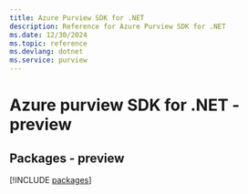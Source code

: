 ```yaml
---
title: Azure Purview SDK for .NET
description: Reference for Azure Purview SDK for .NET
ms.date: 12/30/2024
ms.topic: reference
ms.devlang: dotnet
ms.service: purview
---
```

# Azure purview SDK for .NET - preview
## Packages - preview
[!INCLUDE [packages](purview-index.md)]